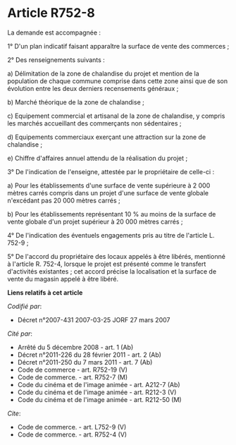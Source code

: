 # Article R752-8

La demande est accompagnée :

1° D'un plan indicatif faisant apparaître la surface de vente des commerces ;

2° Des renseignements suivants :

a) Délimitation de la zone de chalandise du projet et mention de la population de chaque commune comprise dans cette zone
ainsi que de son évolution entre les deux derniers recensements généraux ;

b) Marché théorique de la zone de chalandise ;

c) Equipement commercial et artisanal de la zone de chalandise, y compris les marchés accueillant des commerçants non
sédentaires ;

d) Equipements commerciaux exerçant une attraction sur la zone de chalandise ;

e) Chiffre d'affaires annuel attendu de la réalisation du projet ;

3° De l'indication de l'enseigne, attestée par le propriétaire de celle-ci :

a) Pour les établissements d'une surface de vente supérieure à 2 000 mètres carrés compris dans un projet d'une surface de
vente globale n'excédant pas 20 000 mètres carrés ;

b) Pour les établissements représentant 10 % au moins de la surface de vente globale d'un projet supérieur à 20 000 mètres
carrés ;

4° De l'indication des éventuels engagements pris au titre de l'article L. 752-9 ;

5° De l'accord du propriétaire des locaux appelés à être libérés, mentionné à l'article R. 752-4, lorsque le projet est
présenté comme le transfert d'activités existantes ; cet accord précise la localisation et la surface de vente du magasin
appelé à être libéré.

**Liens relatifs à cet article**

_Codifié par_:

  - Décret n°2007-431 2007-03-25 JORF 27 mars 2007

_Cité par_:

  - Arrêté du 5 décembre 2008 - art. 1 (Ab)
  - Décret n°2011-226 du 28 février 2011 - art. 2 (Ab)
  - Décret n°2011-250 du 7 mars 2011 - art. 7 (Ab)
  - Code de commerce - art. R752-19 (V)
  - Code de commerce. - art. R752-7 (M)
  - Code du cinéma et de l'image animée - art. A212-7 (Ab)
  - Code du cinéma et de l'image animée - art. R212-3 (V)
  - Code du cinéma et de l'image animée - art. R212-50 (M)

_Cite_:

  - Code de commerce. - art. L752-9 (V)
  - Code de commerce. - art. R752-4 (V)
